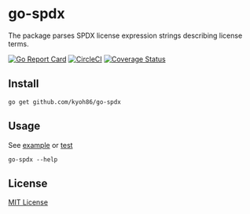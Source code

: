 # go-spdx

The package parses SPDX license expression strings describing license terms.


[![Go Report Card](https://goreportcard.com/badge/github.com/kyoh86/go-spdx)](https://goreportcard.com/report/github.com/kyoh86/go-spdx)
[![CircleCI](https://img.shields.io/circleci/project/github/kyoh86/go-spdx.svg)](https://circleci.com/gh/kyoh86/go-spdx)
[![Coverage Status](https://img.shields.io/codecov/c/github/kyoh86/go-spdx.svg)](https://codecov.io/gh/kyoh86/go-spdx)

## Install

```
go get github.com/kyoh86/go-spdx
```

## Usage

See [example](https://github.com/kyoh86/go-spdx/blob/master/cmd/go-spdx-example/main.go) or [test](https://github.com/kyoh86/go-spdx/blob/master/spdx/parser_test.go)

```
go-spdx --help
```

## License

[MIT License](http://www.opensource.org/licenses/MIT)
